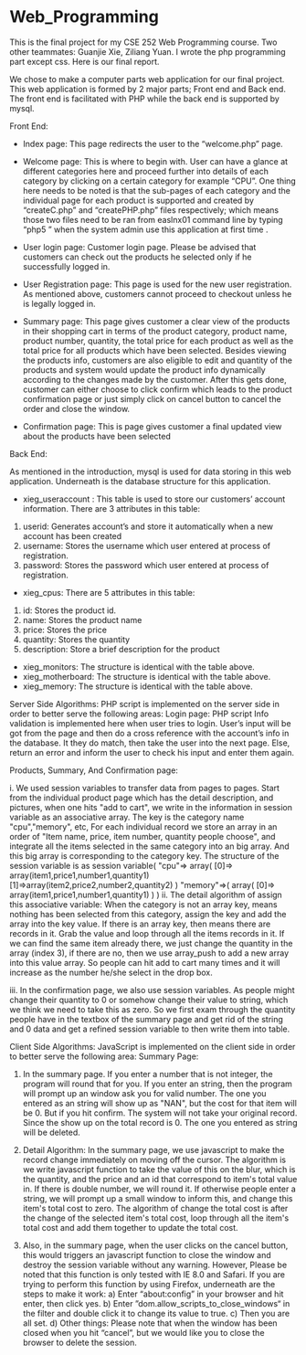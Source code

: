 Web_Programming
========================
This is the final project for my CSE 252 Web Programming course.
Two other teammates: Guanjie Xie, Ziliang Yuan.
I wrote the php programming part except css.
Here is our final report.

We chose to make a computer parts web application for our final project. This web application is formed by 2 major parts; Front end and Back end. The front end is facilitated with PHP while the back end is supported by mysql.

Front End: 

- Index page: This page redirects the user to the “welcome.php” page.

- Welcome page: This is where to begin with. User can have a glance at different categories here and proceed further into details of each category by clicking on a certain category for example “CPU”. One thing here needs to be noted is that the sub-pages of each category and the individual page for each product is supported and created by “createC.php” and “createPHP.php” files respectively; which means those two files need to be ran from easlnx01 command line by typing “php5 <filename>” when the system admin use this application at first time . 

- User login page: Customer login page. Please be advised that customers can check out the products he selected only if he successfully logged in.

- User Registration page: This page is used for the new user registration. As mentioned above, customers cannot proceed to checkout unless he is legally logged in.
 
- Summary page: This page gives customer a clear view of the products in their shopping cart in terms of the product category, product name, product number, quantity, the total price for each product as well as the total price for all products which have been selected. Besides viewing the products info, customers are also eligible to edit and quantity of the products and system would update the product info dynamically according to the changes made by the customer. After this gets done, customer can either choose to click confirm which leads to the product confirmation page or just simply click on cancel button to cancel the order and close the window.


- Confirmation page: This is page gives customer a final updated view about the products have been selected



Back End:

As mentioned in the introduction, mysql is used for data storing in this web application. Underneath is the database structure for this application.

- xieg_useraccount : This table is used to store our customers’ account information. There are 3 attributes in this table: 
1.	userid: Generates account’s and store it automatically when a new account has been created
2.	username: Stores the username which user entered at process of registration.
3.	password: Stores the password which user entered at process of registration.

- xieg_cpus: 
There are 5 attributes in this table:
1.	id: Stores the product id.
2.	name: Stores the product name
3.	price: Stores the price
4.	quantity: Stores the quantity
5.	description: Store a brief description for the product

- xieg_monitors: The structure is identical with the table above.
- xieg_motherboard: The structure is identical with the table above.
- xieg_memory: The structure is identical with the table above.


Server Side Algorithms:
PHP script is implemented on the server side in order to better serve the following areas:
       Login page: PHP script Info validation is implemented here when user tries to login. User’s input will be got from the page and then do a cross reference with the account’s info in the database. It they do match, then take the user into the next page. Else, return an error and inform the user to check his input and enter them again.

Products, Summary,
And Confirmation
page:         

i.	We used session variables to transfer data from pages to pages. Start from the individual product page which has the detail description, and pictures, when one hits "add to cart", we write in the information in session variable as an associative array. The key is the category name "cpu","memory", etc, For each individual record we store an array in an order of "Item name, price, item number, quantity people choose", and integrate all the items selected in the same category into an big array. And this big array is corresponding to the category key.
The structure of the session variable is as 
session variable( "cpu"=> 
array(
[0]=> array(item1,price1,number1,quantity1)
[1]=>array(item2,price2,number2,quantity2)
)
"memory"=>(
array(
[0]=> array(item1,price1,number1,quantity1)
)
)
ii.	  The detail algorithm of assign this associative variable:
When the category is not an array key, means nothing has been selected from this category, assign the key and add the array into the key value. If there is an array key, then means there are records in it. Grab the value and loop through all the items records in it. If we can find the same item already there, we just change the quantity in the array (index 3), if there are no, then we use array_push to add a new array into this value array.
So people can hit add to cart many times and it will increase as the number he/she select in the drop box.

iii.	   In the confirmation page, we also use session variables.             As people might change their quantity to 0 or somehow change their value to string, which we think we need to take this as zero. So we first exam through  the quantity people have in the textbox of the summary page and get rid of the string and 0 data and get a refined session variable to then write them into table.

Client Side Algorithms:
JavaScript is implemented on the client side in order to better serve the following area:
       Summary Page:
1.	In the summary page. If you enter a number that is not integer, the program will round that for you. If you enter an string, then the program will prompt up an window ask you for valid number. The one you entered as an string will show up as "NAN", but the cost for that item will be 0. But if you hit confirm. The system will not take your original record. Since the show up on the total record is 0. The one you entered as string will be deleted.
2.	Detail Algorithm: In the summary page, we use javascript to make the record change immediately on moving off the cursor. The algorithm is we write javascript function to take the value of this on the blur, which is the quantity, and the price and an id that correspond to item's total value in. If there is double number, we will round it.  If otherwise people enter a string, we will prompt up a small window to inform this, and change this item's total cost to zero. The algorithm of change the total cost is after the change of the selected item's total cost, loop through all the item's total cost and add them together to update the total cost.

3.	Also, in the summary page, when the user clicks on the cancel button, this would triggers an javascript function to close the window and destroy the session variable without any warning. However, Please be noted that this function is only tested with IE 8.0 and Safari. If you are trying to perform this function by using Firefox, underneath are the steps to make it work:
a)	Enter “about:config” in your browser and hit enter, then click yes.
b)	Enter ”dom.allow_scripts_to_close_windows“ in the filter and double click it to change its value to true.
c)	Then you are all set.
d)	Other things: Please note that when the window has been closed when you hit “cancel”, but we would like you to close the browser to delete the session. 


